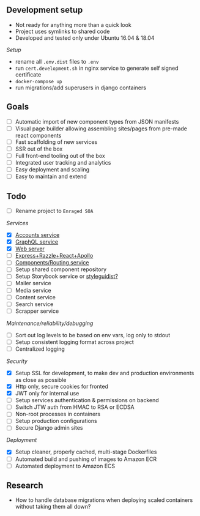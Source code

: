 Development setup
--

- Not ready for anything more than a quick look
- Project uses symlinks to shared code
- Developed and tested only under Ubuntu 16.04 & 18.04

*Setup*

- rename all `.env.dist` files to `.env` 
- run `cert.development.sh` in nginx service to generate self signed certificate
- `docker-compose up`
- run migrations/add superusers in django containers

Goals
--
* [ ] Automatic import of new component types from JSON manifests
* [ ] Visual page builder allowing assembling sites/pages from pre-made react components
* [ ] Fast scaffolding of new services
* [ ] SSR out of the box 
* [ ] Full front-end tooling out of the box
* [ ] Integrated user tracking and analytics
* [ ] Easy deployment and scaling 
* [ ] Easy to maintain and extend

Todo
--

* [ ] Rename project to `Enraged SOA`

*Services*
* [x] [Accounts service](https://github.com/gniewomir/django-react-cms/tree/master/services/accounts)
* [x] [GraphQL service](https://github.com/gniewomir/django-react-cms/tree/master/services/graphql)
* [x] [Web server](https://github.com/gniewomir/django-react-cms/tree/master/services/nginx)
* [ ] [Express+Razzle+React+Apollo](https://github.com/gniewomir/django-react-cms/tree/master/services/assembler)
* [ ] [Components/Routing service](https://github.com/gniewomir/django-react-cms/tree/master/services/cms)
* [ ] Setup shared component repository
* [ ] Setup Storybook service or [styleguidist?](https://github.com/styleguidist/react-styleguidist)
* [ ] Mailer service
* [ ] Media service
* [ ] Content service
* [ ] Search service
* [ ] Scrapper service  

*Maintenance/reliability/debugging*
* [ ] Sort out log levels to be based on env vars, log only to stdout
* [ ] Setup consistent logging format across project 
* [ ] Centralized logging 

*Security*
* [x] Setup SSL for development, to make dev and production environments as close as possible
* [x] Http only, secure cookies for fronted
* [X] JWT only for internal use
* [ ] Setup services authentication & permissions on backend 
* [ ] Switch JTW auth from HMAC to RSA or ECDSA 
* [ ] Non-root processes in containers
* [ ] Setup production configurations 
* [ ] Secure Django admin sites 

*Deployment*
* [x] Setup cleaner, properly cached, multi-stage Dockerfiles
* [ ] Automated build and pushing of images to Amazon ECR
* [ ] Automated deployment to Amazon ECS

Research 
--

* How to handle database migrations when deploying scaled containers without taking them all down? 
